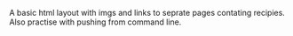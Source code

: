 A basic html layout with imgs and links to seprate pages contating recipies. Also practise with pushing from command line.